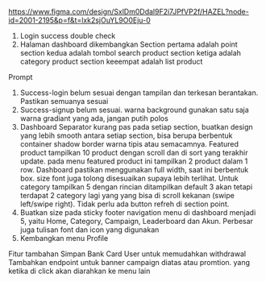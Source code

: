 https://www.figma.com/design/SxlDm0Ddal9F2i7JPfVP2f/HAZEL?node-id=2001-2195&p=f&t=lxk2sjOuYL9O0Eju-0

1. Login success double check
2. Halaman dashboard dikembangkan
Section pertama adalah point
section kedua adalah tombol search product
section ketiga adalah category product
section keeempat adalah list product


Prompt
1. Success-login belum sesuai dengan tampilan dan terkesan berantakan. Pastikan semuanya sesuai
2. Success-signup belum sesuai. warna background gunakan satu saja warna gradiant yang ada, jangan putih polos
3. Dashboard Separator kurang pas pada setiap section, buatkan design yang lebih smooth antara setiap section, bisa berupa berbentuk container shadow border warna tipis atau semacamnya. Featured product tampilkan 10 product dengan scroll dan di sort yang terakhir update. pada menu featured product ini tampilkan 2 product dalam 1 row.
Dashboard pastikan menggunakan full width, saat ini berbentuk box. size font juga tolong disesuaikan supaya lebih terlihat. Untuk category tampilkan 5 dengan rincian ditampilkan default 3 akan tetapi terdapat 2 category lagi yang yang bisa di scroll kekanan (swipe left/swipe right). Tidak perlu ada button refreh di section point. 
4. Buatkan size pada sticky footer navigation menu di dashboard menjadi 5, yaitu Home, Category, Campaign, Leaderboard dan Akun. Perbesar juga tulisan font dan icon yang digunakan
5. Kembangkan menu Profile

Fitur tambahan
Simpan Bank Card User untuk memudahkan withdrawal
Tambahkan endpoint untuk banner campaign diatas atau promtion. yang ketika di click akan diarahkan ke menu lain